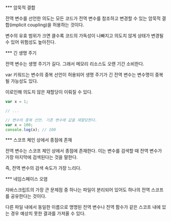 *** 암묵적 결합

전역 변수를 선언한 의도는 모든 코드가 전역 변수를 참조하고 변경할 수 있는 암묵적 결합(implicit coupling)을 허용하는 것이다.

변수의 유효 범위가 크면 클수록 코드의 가독성이 나빠지고 의도치 않게 상태가 변경될 수 있어 위험성도 높아진다.

*** 긴 생명 주기

전역 변수는 생명 주기가 길다. 그래서 메모리 리소스도 오랜 기간 소비한다.

var 키워드는 변수의 중복 선언이 허용되어 생명 주기가 긴 전역 변수는 변수명이 중복될 가능성도 있다.

이로인해 의도치 않은 재할당이 이뤄질 수 있다.

```jsx
var x = 1;

// ...

// 변수의 중복 선언. 기존 변수에 값을 재할당한다.
var x = 100;
console.log(x); // 100
```

*** 스코프 체인 상에서 종점에 존재

전역 변수는 스코프 체인 상에서 종점에 존재한다. 이는 변수를 검색할 때 전역 변수가 가장 마지막에 검색된다는 것을 말한다.

즉, 전역 변수의 검색 속도가 가장 느리다.

*** 네임스페이스 오염

자바스크립트의 가장 큰 문제점 중 하나는 파일이 분리되어 있어도 하나의 전역 스코프를 공유한다는 것이다.

다른 파일 내에서 동일한 이름으로 명명된 전역 변수나 전역 함수가 같은 스코프 내에 있는 경우 예상치 못한 결과를 가져올 수 있다.
